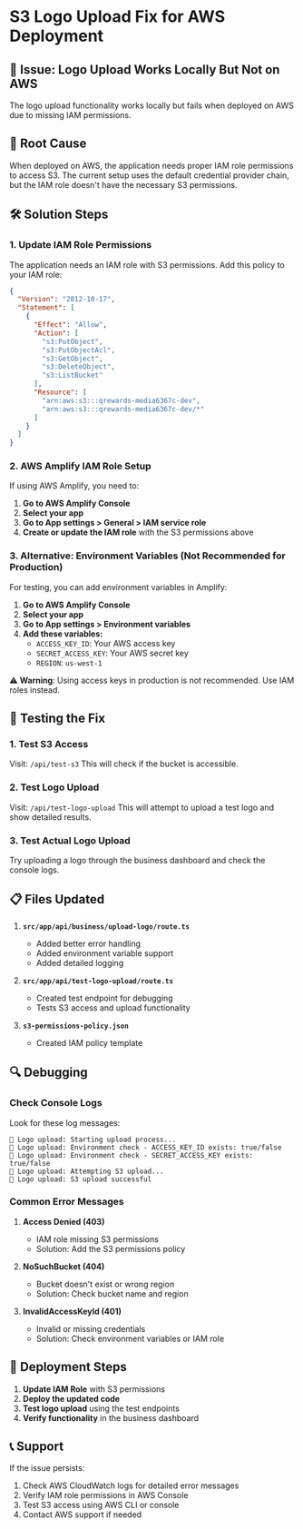 # S3 Logo Upload Fix for AWS Deployment

## 🚨 Issue: Logo Upload Works Locally But Not on AWS

The logo upload functionality works locally but fails when deployed on AWS due to missing IAM permissions.

## 🔧 Root Cause

When deployed on AWS, the application needs proper IAM role permissions to access S3. The current setup uses the default credential provider chain, but the IAM role doesn't have the necessary S3 permissions.

## 🛠️ Solution Steps

### 1. Update IAM Role Permissions

The application needs an IAM role with S3 permissions. Add this policy to your IAM role:

```json
{
  "Version": "2012-10-17",
  "Statement": [
    {
      "Effect": "Allow",
      "Action": [
        "s3:PutObject",
        "s3:PutObjectAcl",
        "s3:GetObject",
        "s3:DeleteObject",
        "s3:ListBucket"
      ],
      "Resource": [
        "arn:aws:s3:::qrewards-media6367c-dev",
        "arn:aws:s3:::qrewards-media6367c-dev/*"
      ]
    }
  ]
}
```

### 2. AWS Amplify IAM Role Setup

If using AWS Amplify, you need to:

1. **Go to AWS Amplify Console**
2. **Select your app**
3. **Go to App settings > General > IAM service role**
4. **Create or update the IAM role** with the S3 permissions above

### 3. Alternative: Environment Variables (Not Recommended for Production)

For testing, you can add environment variables in Amplify:

1. **Go to AWS Amplify Console**
2. **Select your app**
3. **Go to App settings > Environment variables**
4. **Add these variables:**
   - `ACCESS_KEY_ID`: Your AWS access key
   - `SECRET_ACCESS_KEY`: Your AWS secret key
   - `REGION`: `us-west-1`

⚠️ **Warning**: Using access keys in production is not recommended. Use IAM roles instead.

## 🧪 Testing the Fix

### 1. Test S3 Access
Visit: `/api/test-s3`
This will check if the bucket is accessible.

### 2. Test Logo Upload
Visit: `/api/test-logo-upload`
This will attempt to upload a test logo and show detailed results.

### 3. Test Actual Logo Upload
Try uploading a logo through the business dashboard and check the console logs.

## 📋 Files Updated

1. **`src/app/api/business/upload-logo/route.ts`**
   - Added better error handling
   - Added environment variable support
   - Added detailed logging

2. **`src/app/api/test-logo-upload/route.ts`**
   - Created test endpoint for debugging
   - Tests S3 access and upload functionality

3. **`s3-permissions-policy.json`**
   - Created IAM policy template

## 🔍 Debugging

### Check Console Logs
Look for these log messages:
```
🔧 Logo upload: Starting upload process...
🔧 Logo upload: Environment check - ACCESS_KEY_ID exists: true/false
🔧 Logo upload: Environment check - SECRET_ACCESS_KEY exists: true/false
🔧 Logo upload: Attempting S3 upload...
🔧 Logo upload: S3 upload successful
```

### Common Error Messages

1. **Access Denied (403)**
   - IAM role missing S3 permissions
   - Solution: Add the S3 permissions policy

2. **NoSuchBucket (404)**
   - Bucket doesn't exist or wrong region
   - Solution: Check bucket name and region

3. **InvalidAccessKeyId (401)**
   - Invalid or missing credentials
   - Solution: Check environment variables or IAM role

## 🚀 Deployment Steps

1. **Update IAM Role** with S3 permissions
2. **Deploy the updated code**
3. **Test logo upload** using the test endpoints
4. **Verify functionality** in the business dashboard

## 📞 Support

If the issue persists:
1. Check AWS CloudWatch logs for detailed error messages
2. Verify IAM role permissions in AWS Console
3. Test S3 access using AWS CLI or console
4. Contact AWS support if needed 